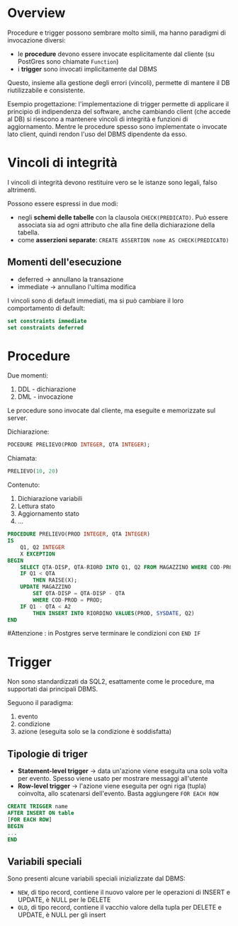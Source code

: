 # Overview
Procedure e trigger possono sembrare molto simili, ma hanno paradigmi di invocazione diversi:
- le **procedure** devono essere invocate esplicitamente dal cliente (su PostGres sono chiamate `Function`)
- i **trigger** sono invocati implicitamente dal DBMS

Questo, insieme alla gestione degli errori (vincoli), permette di mantere il DB riutilizzabile e consistente.

Esempio progettazione: l'implementazione di trigger permette di applicare il principio di indipendenza del software, anche cambiando client (che accede al DB) si riescono a mantenere vincoli di integrità e funzioni di aggiornamento. Mentre le procedure spesso sono implementate o invocate lato client, quindi rendon l'uso del DBMS dipendente da esso.

# Vincoli di integrità
I vincoli di integrità devono restituire vero se le istanze sono legali, falso altrimenti.

Possono essere espressi in due modi:
- negli **schemi delle tabelle** con la clausola `CHECK(PREDICATO)`. Può essere associata sia ad ogni attributo che alla fine della dichiarazione della tabella.
- come **asserzioni separate**: `CREATE ASSERTION nome AS CHECK(PREDICATO)`

## Momenti dell'esecuzione
- deferred -> annullano la transazione
- immediate -> annullano l'ultima modifica

I vincoli sono di default immediati, ma si può cambiare il loro comportamento di default:
```sql
set constraints immediate
set constraints deferred
```

# Procedure
Due momenti:
1. DDL - dichiarazione
2. DML - invocazione

Le procedure sono invocate dal cliente, ma eseguite e memorizzate sul server.

Dichiarazione:
```sql
POCEDURE PRELIEVO(PROD INTEGER, QTA INTEGER);
```

Chiamata:
```sql
PRELIEVO(10, 20)
```

Contenuto:
1. Dichiarazione variabili
2. Lettura stato
3. Aggiornamento stato
4. ...

```sql
PROCEDURE PRELIEVO(PROD INTEGER, QTA INTEGER)
IS 
	Q1, Q2 INTEGER
	X EXCEPTION
BEGIN
	SELECT QTA-DISP, QTA-RIORD INTO Q1, Q2 FROM MAGAZZINO WHERE COD-PROD = PROD
	IF Q1 < QTA
		THEN RAISE(X);
	UPDATE MAGAZZINO
		SET QTA-DISP = QTA-DISP - QTA
		WHERE COD-PROD = PROD;
	IF Q1 - QTA < A2
		THEN INSERT INTO RIORDINO VALUES(PROD, SYSDATE, Q2)
END
```

#Attenzione : in Postgres serve terminare le condizioni con `END IF`

# Trigger
Non sono standardizzati da SQL2, esattamente come le procedure, ma supportati dai principali DBMS.

Seguono il paradigma:
1. evento
2. condizione
3. azione (eseguita solo se la condizione è soddisfatta)

## Tipologie di triger
- **Statement-level trigger** -> data un'azione viene eseguita una sola volta per evento. Spesso viene usato per mostrare messaggi all'utente
- **Row-level trigger** -> l'azione viene eseguita per ogni riga (tupla) coinvolta, allo scatenarsi dell'evento. Basta aggiungere `FOR EACH ROW`

```sql
CREATE TRIGGER name
AFTER INSERT ON table
[FOR EACH ROW]
BEGIN
...
END
```

## Variabili speciali
Sono presenti alcune variabili speciali inizializzate dal DBMS:
- `NEW`, di tipo record, contiene il nuovo valore per le operazioni di INSERT e UPDATE, è NULL per le DELETE
- `OLD`, di tipo record, contiene il vacchio valore della tupla per DELETE e UPDATE, è NULL per gli insert
